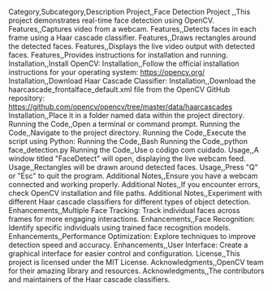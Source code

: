 Category,Subcategory,Description
Project,,Face Detection Project
,,This project demonstrates real-time face detection using OpenCV.
Features,,Captures video from a webcam.
Features,,Detects faces in each frame using a Haar cascade classifier.
Features,,Draws rectangles around the detected faces.
Features,,Displays the live video output with detected faces.
Features,,Provides instructions for installation and running.
Installation,,Install OpenCV:
Installation,,Follow the official installation instructions for your operating system: https://opencv.org/
Installation,,Download Haar Cascade Classifier:
Installation,,Download the haarcascade_frontalface_default.xml file from the OpenCV GitHub repository: https://github.com/opencv/opencv/tree/master/data/haarcascades
Installation,,Place it in a folder named data within the project directory.
Running the Code,,Open a terminal or command prompt.
Running the Code,,Navigate to the project directory.
Running the Code,,Execute the script using Python:
Running the Code,,Bash
Running the Code,,python face_detection.py
Running the Code,,Use o código com cuidado.
Usage,,A window titled "FaceDetect" will open, displaying the live webcam feed.
Usage,,Rectangles will be drawn around detected faces.
Usage,,Press "Q" or "Esc" to quit the program.
Additional Notes,,Ensure you have a webcam connected and working properly.
Additional Notes,,If you encounter errors, check OpenCV installation and file paths.
Additional Notes,,Experiment with different Haar cascade classifiers for different types of object detection.
Enhancements,,Multiple Face Tracking: Track individual faces across frames for more engaging interactions.
Enhancements,,Face Recognition: Identify specific individuals using trained face recognition models.
Enhancements,,Performance Optimization: Explore techniques to improve detection speed and accuracy.
Enhancements,,User Interface: Create a graphical interface for easier control and configuration.
License,,This project is licensed under the MIT License.
Acknowledgments,,OpenCV team for their amazing library and resources.
Acknowledgments,,The contributors and maintainers of the Haar cascade classifiers.
